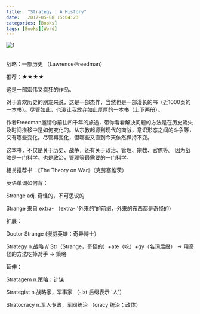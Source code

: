 ```yaml
---
title:  "Strategy : A History"
date:   2017-05-08 15:04:23
categories: [Books]
tags: [Books][Word]
---
```


![1](/images/post/20170618_strategy.jpg)<br/><br/>

战略：一部历史 （Lawrence·Freedman）

推荐：★★★★

这是一部宏伟又疯狂的作品。

对于喜欢历史的朋友来说，这是一部杰作，当然也是一部漫长的书（近1000页的一本书）。尽管如此，也没让我放弃如此厚厚的一本书（上下两册）。

作者Freedman邀请你前往四千年的旅途，带你看看解决问题的方法是在历史流失及时间推移中是如何变化的。从宗教起源到现代的商战，意识形态之间的斗争等，又有哪些变化。尽管再变化，但哪些又直到今天依然保持不变。

这本书，不仅是关于历史、战争，还有关于政治、管理、宗教、官僚等。
因为战略是一门科学。也是政治，管理等最需要的一门科学。


相关推荐书：《The Theory on War》（克劳塞维茨）


英语单词如何背：

Strange adj. 奇怪的，不可思议的

Strange 来自 extra- （extra- '外来的'的前缀，外来的东西都是奇怪的）



扩展：

Doctor Strange (漫威英雄：奇异博士）

Strategy    n.战略    //    Str（Strange，奇怪的）+ate（吃）+gy（名词后缀） → 用奇怪的方法吃掉对手 → 策略


延伸：

Stratagem n.策略；计谋

Strategist n.战略家，军事家 （-ist 后缀表示 '人'）

Stratocracy n.军人专政，军阀统治 （cracy 统治；政体）